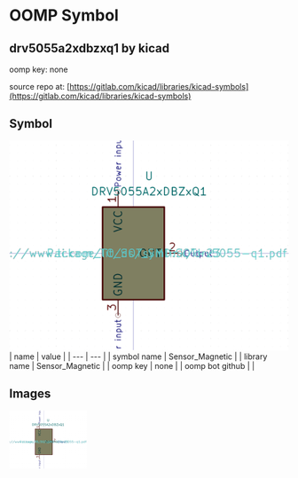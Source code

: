 # OOMP Symbol  
## drv5055a2xdbzxq1  by kicad  
  
oomp key: none  
  
source repo at: [https://gitlab.com/kicad/libraries/kicad-symbols](https://gitlab.com/kicad/libraries/kicad-symbols)  
## Symbol  
  
[![working.png](working_600.png)](working.png)  
| name | value | 
| --- | --- | 
| symbol name | Sensor_Magnetic | 
| library name | Sensor_Magnetic | 
| oomp key | none | 
| oomp bot github |  | 
## Images  
  
[![working.png](working_140.png)](working.png)  
